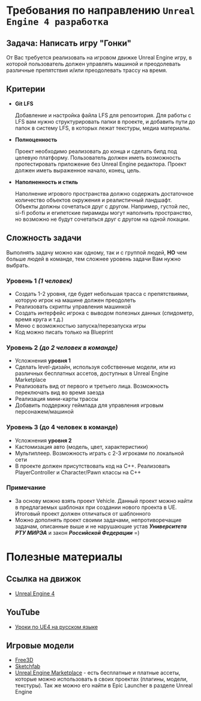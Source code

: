 # Требования по направлению `Unreal Engine 4 разработка`

## **Задача:** Написать игру "Гонки"
От Вас требуется реализовать на игровом движке Unreal Engine игру, в которой пользователь должен управлять машиной и преодолевать различные препятствия и/или преодолевать трассу на время.

## Критерии

* **Git LFS**

    Добавление и настройка файла LFS для репозитория. Для работы с LFS вам нужно структурировать папки в проекте, и добавить пути до папок в систему LFS, в которых лежат текстуры, медиа материалы.

* **Полноценность**

    Проект необходимо реализовать до конца и сделать билд под целевую платформу. Пользователь должен иметь возможность протестировать приложение без Unreal Engine редактора. Проект должен иметь выраженное начало, конец, цель.

* **Наполненность и стиль**

    Наполнение игрового пространства должно содержать достаточное количество объектов окружения и реалистичный ландшафт. Объекты должны сочетаться друг с другом. Например, густой лес, si-fi роботы и египетские пирамиды могут наполнить пространство, но возможно не будут сочетаться друг с другом на одной локации.

## **Сложность задачи**

Выполнять задачу можно как одному, так и с группой людей, **НО** чем больше людей в команде, тем сложнее уровень задачи Вам нужно выбрать.

### **Уровень 1** *(1 человек)*
- Создать 1-2 уровня, где будет небольшая трасса с препятствиями, которую игрок на машине должен преодолеть
- Реализовать скрипты управления машинкой
- Создать интерфейс игрока с выводом полезных данных (спидометр, время круга и т.д.)
- Меню с возможностью запуска/перезапуска игры
- Код можно писать только на Blueprint

### **Уровень 2**  *(до 2 человек в команде)*
- Усложнения **уровня 1**
- Сделать level-дизайн, используя собственные модели, или из различных бесплатных ассетов, доступных в Unreal Engine Marketplace
- Реализовать вид от первого и третьего лица. Возможность переключать вид во время заезда
- Реализация мини-карты трассы
- Добавить поддержку геймпада для управления игровым персонажем/машиной

### **Уровень 3** (до 4 человек в команде)
- Усложнения **уровня 2**
- Кастомизация авто (модель, цвет, характеристики)
- Мультиплеер. Возможность играть с 2-3 игроками по локальной сети
- В проекте должен присутствовать код на С++. Реализовать PlayerController и Character/Pawn классы на C++

### **Примечание**
 - За основу можно взять проект Vehicle. Данный проект можно найти в предлагаемых шаблонах при создании нового проекта в UE. Итоговый проект должен отличаться от шаблонного
 - Можно дополнять проект своими задачами, непротиворечащие задачам, описанные выше и не нарушающие устав ***Университета РТУ МИРЭА*** и закон ***Российской Федерации*** =)


# Полезные материалы

## Ссылка на движок
- [Unreal Engine 4](https://www.unrealengine.com)

## YouTube
- [Уроки по UE4 на русском языке](https://www.youtube.com/channel/UCLbkGIcYJxxL0tciH9RVebg)


## Игровые модели
- [Free3D](https://free3d.com/ru/)
- [Sketchfab](https://sketchfab.com/3d-models/popular)
- [Unreal Engine Marketplace](https://www.unrealengine.com/marketplace/en-US/store) - есть бесплатные и платные ассеты, которые можно использовать в своих проектах (плагины, модели, текстуры). Так же можно его найти в Epic Launcher в разделе Unreal Engine
